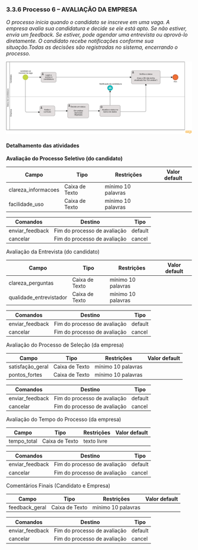 ### 3.3.6 Processo 6 – AVALIAÇÃO DA EMPRESA

_O processo inicia quando o candidato se inscreve em uma vaga. A empresa avalia sua candidatura e decide se ele está apto. Se não estiver, envia um feedback. Se estiver, pode agendar uma entrevista ou aprová-lo diretamente. O candidato recebe notificações conforme sua situação.Todas as decisões são registradas no sistema, encerrando o processo._

![Modelo BPMN do Processo 6](https://github.com/ICEI-PUC-Minas-PMGES-TI/pmg-es-2025-1-ti2-3740100-worklink/blob/main/docs/images/Status%20da%20candidatura%20Diagrama.png?raw=true)


#### Detalhamento das atividades

**Avaliação do Processo Seletivo (do candidato)**

| **Campo**       | **Tipo**         | **Restrições** | **Valor default** |
| ---             | ---              | ---            | ---               |
| clareza_informacoes           | Caixa de Texto   | mínimo 10 palavras |                |
| facilidade_uso           | Caixa de Texto   | mínimo 10 palavras |           |

| **Comandos**         |  **Destino**                   | **Tipo** |
| ---                  | ---                            | ---               |
| enviar_feedback | Fim do processo de avaliação | default |
| cancelar | Fim do processo de avaliação  | cancel |


Avaliação da Entrevista (do candidato)

| **Campo**       | **Tipo**         | **Restrições** | **Valor default** |
| ---             | ---              | ---            | ---               |
| clareza_perguntas | Caixa de Texto  | mínimo 10 palavras |                   |
| qualidade_entrevistador | Caixa de Texto | mínimo 10 palavras |                   |

| **Comandos**         |  **Destino**                   | **Tipo**          |
| ---                  | ---                            | ---               |
| enviar_feedback               | Fim do processo de avaliação              | default           |
| cancelar            | Fim do processo de avaliação  |        cancel           |

Avaliação do Processo de Seleção (da empresa)

| **Campo**       | **Tipo**         | **Restrições** | **Valor default** |
| ---             | ---              | ---            | ---               |
| satisfação_geral | Caixa de Texto   | mínimo 10 palavras |                |
| pontos_fortes | Caixa de Texto   | mínimo 10 palavras |           |

| **Comandos**         |  **Destino**                   | **Tipo** |
| ---                  | ---                            | ---               |
| enviar_feedback               | Fim do processo de avaliação              | default           |
| cancelar            | Fim do processo de avaliação  |        cancel           |

Avaliação do Tempo do Processo (da empresa)

| **Campo**       | **Tipo**         | **Restrições** | **Valor default** |
| ---             | ---              | ---            | ---               |
| tempo_total | Caixa de Texto   | texto livre |                |

| **Comandos**         |  **Destino**                   | **Tipo** |
| ---                  | ---                            | ---               |
| enviar_feedback               | Fim do processo de avaliação              | default           |
| cancelar            | Fim do processo de avaliação  |        cancel           |

Comentários Finais (Candidato e Empresa)

| **Campo**       | **Tipo**         | **Restrições** | **Valor default** |
| ---             | ---              | ---            | ---               |
| feedback_geral	 | Caixa de Texto   | mínimo 10 palavras |                |

| **Comandos**         |  **Destino**                   | **Tipo** |
| ---                  | ---                            | ---               |
| enviar_feedback               | Fim do processo de avaliação              | default           |
| cancelar            | Fim do processo de avaliação  |        cancel           |
